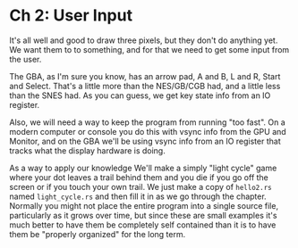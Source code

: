 # Ch 2: User Input

It's all well and good to draw three pixels, but they don't do anything yet. We
want them to to something, and for that we need to get some input from the user.

The GBA, as I'm sure you know, has an arrow pad, A and B, L and R, Start and
Select. That's a little more than the NES/GB/CGB had, and a little less than the
SNES had. As you can guess, we get key state info from an IO register.

Also, we will need a way to keep the program from running "too fast". On a
modern computer or console you do this with vsync info from the GPU and Monitor,
and on the GBA we'll be using vsync info from an IO register that tracks what
the display hardware is doing.

As a way to apply our knowledge We'll make a simply "light cycle" game where
your dot leaves a trail behind them and you die if you go off the screen or if
you touch your own trail. We just make a copy of `hello2.rs` named
`light_cycle.rs` and then fill it in as we go through the chapter. Normally you
might not place the entire program into a single source file, particularly as it
grows over time, but since these are small examples it's much better to have
them be completely self contained than it is to have them be "properly
organized" for the long term.
